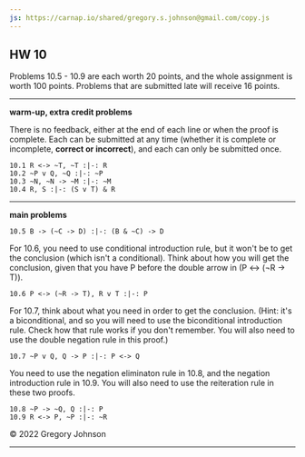 ```yaml
---
js: https://carnap.io/shared/gregory.s.johnson@gmail.com/copy.js
--- 
```


## HW 10

Problems 10.5 - 10.9 are each worth 20 points, and the whole assignment is worth 100 points. Problems that are submitted late will receive 16 points.

---

**warm-up, extra credit problems**

There is no feedback, either at the end of each line or when the proof is complete. Each can be submitted at any time (whether it is complete or incomplete, **correct or incorrect**), and each can only be submitted once.

~~~{.ProofChecker .JohnsonSL options="fonts tabindent render exam" guides="fitch" feedback="none" points="1" late-credit="1"}
10.1 R <-> ~T, ~T :|-: R 
10.2 ~P v Q, ~Q :|-: ~P 
10.3 ~N, ~N -> ~M :|-: ~M
10.4 R, S :|-: (S v T) & R 
~~~

---

**main problems**

~~~{.ProofChecker .JohnsonSL options="fonts tabindent" guides="fitch" points="20" late-credit="16"}
10.5 B -> (~C -> D) :|-: (B & ~C) -> D
~~~

For 10.6, you need to use conditional introduction rule, but it won't be to get the conclusion (which isn't a conditional). Think about how you will get the conclusion, given that you have P before the double arrow in (P &LeftRightArrow; (&not;R &rarr; T)).

~~~{.ProofChecker .JohnsonSL options="fonts tabindent" guides="fitch" points="20" late-credit="16"}
10.6 P <-> (~R -> T), R v T :|-: P 
~~~

For 10.7, think about what you need in order to get the conclusion. (Hint: it's a biconditional, and so you will need to use the biconditional introduction rule. Check how that rule works if you don't remember. You will also need to use the double negation rule in this proof.)

~~~{.ProofChecker .JohnsonSL options="fonts tabindent" guides="fitch" points="20" late-credit="16"}
10.7 ~P v Q, Q -> P :|-: P <-> Q
~~~


You need to use the negation eliminaton rule in 10.8, and the negation introduction rule in 10.9. You will also need to use the reiteration rule in these two proofs.

~~~{.ProofChecker .JohnsonSL options="fonts tabindent" guides="fitch" points="20" late-credit="16"}
10.8 ~P -> ~Q, Q :|-: P
10.9 R <-> P, ~P :|-: ~R
~~~

&copy; 2022 Gregory Johnson 
 
---